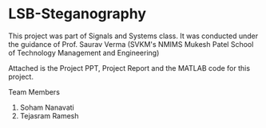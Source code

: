 # LSB-Steganography

This project was part of Signals and Systems class. It was conducted under the guidance of Prof. Saurav Verma (SVKM's NMIMS Mukesh Patel School of Technology Management and Engineering)

Attached is the Project PPT, Project Report and the MATLAB code for this project.

Team Members
1. Soham Nanavati
2. Tejasram Ramesh
